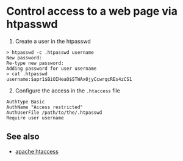 # Control access to a web page via htpasswd

1. Create a user in the htpasswd

```
> htpasswd -c .htpasswd username
New password: 
Re-type new password: 
Adding password for user username
> cat .htpasswd 
username:$apr1$BiOIHeaO$STWAx0jyCcwrqcREs4zCS1
```

2. Configure the access in the `.htaccess` file

```
AuthType Basic
AuthName "Access restricted"
AuthUserFile /path/to/the/.htpasswd 
Require user username
```

## See also

- [apache htaccess](Apache-htaccess)